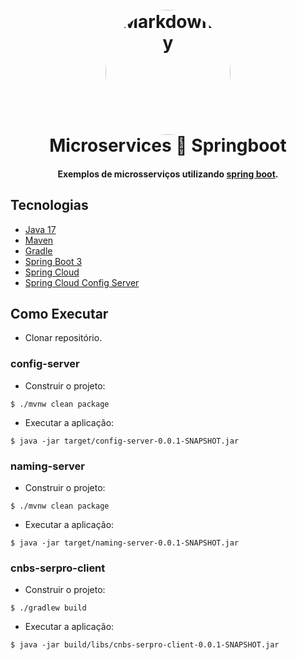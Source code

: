 <h1 align="center">
  <br>
  <a href="https://github.com/marksduarte/microservices-springboot">
  <img src="https://marksduarte.dev/img/logo.png" alt="Markdownify" width="200" style="border-radius: 50%"></a>
  <br>
  Microservices 💚 Springboot
  <br>
</h1>

<h4 align="center">Exemplos de microsserviços utilizando <a href="https://spring.io">spring boot</a>.</h4>

## Tecnologias

- [Java 17](https://openjdk.org/)
- [Maven](https://maven.apache.org/)
- [Gradle](https://gradle.org/)
- [Spring Boot 3](https://spring.io/projects/spring-boot)
- [Spring Cloud](https://spring.io/projects/spring-cloud)
- [Spring Cloud Config Server](https://spring.io/projects/spring-cloud-config)

## Como Executar
- Clonar repositório.

### config-server
- Construir o projeto:
```
$ ./mvnw clean package
```
- Executar a aplicação:
```
$ java -jar target/config-server-0.0.1-SNAPSHOT.jar
```

### naming-server
- Construir o projeto:
```
$ ./mvnw clean package
```
- Executar a aplicação:
```
$ java -jar target/naming-server-0.0.1-SNAPSHOT.jar
```

### cnbs-serpro-client
- Construir o projeto:
```
$ ./gradlew build
```
- Executar a aplicação:
```
$ java -jar build/libs/cnbs-serpro-client-0.0.1-SNAPSHOT.jar
```
